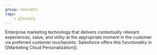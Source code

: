 ```yaml
---
group: Concepts
tags:
    - glossary
---
```

Enterprise marketing technology that delivers contextually relevant experiences, value, and utility at the appropriate moment in the customer via preferred customer touchpoints. Salesforce offers this functionality in [[Marketing Cloud Personalization]].
